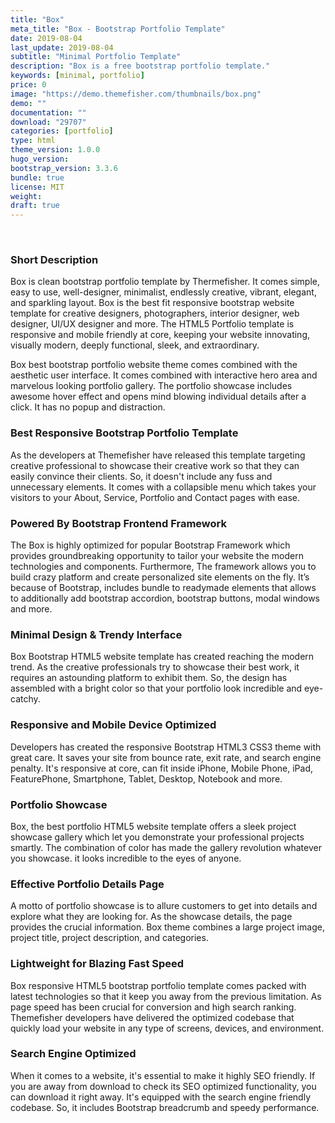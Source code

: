 ```yaml
---
title: "Box"
meta_title: "Box - Bootstrap Portfolio Template" 
date: 2019-08-04
last_update: 2019-08-04
subtitle: "Minimal Portfolio Template"
description: "Box is a free bootstrap portfolio template." 
keywords: [minimal, portfolio]
price: 0
image: "https://demo.themefisher.com/thumbnails/box.png"
demo: ""
documentation: ""
download: "29707"
categories: [portfolio]
type: html
theme_version: 1.0.0
hugo_version: 
bootstrap_version: 3.3.6
bundle: true
license: MIT
weight:
draft: true
---
```


 

### Short Description

Box is clean bootstrap portfolio template by Thermefisher. It comes simple, easy to use, well-designer, minimalist, endlessly creative, vibrant, elegant, and sparkling layout. Box is the best fit responsive bootstrap website template for creative designers, photographers, interior designer, web designer, UI/UX designer and more. The HTML5 Portfolio template is responsive and mobile friendly at core, keeping your website innovating, visually modern, deeply functional, sleek, and extraordinary.

Box best bootstrap portfolio website theme comes combined with the aesthetic user interface. It comes combined with interactive hero area and marvelous looking portfolio gallery. The portfolio showcase includes awesome hover effect and opens mind blowing individual details after a click. It has no popup and distraction.

### Best Responsive Bootstrap Portfolio Template

As the developers at Themefisher have released this template targeting creative professional to showcase their creative work so that they can easily convince their clients. So, it doesn't include any fuss and unnecessary elements. It comes with a collapsible menu which takes your visitors to your About, Service, Portfolio and Contact pages with ease.

### Powered By Bootstrap Frontend Framework

The Box is highly optimized for popular Bootstrap Framework which provides groundbreaking opportunity to tailor your website the modern technologies and components. Furthermore, The framework allows you to build crazy platform and create personalized site elements on the fly. It’s because of Bootstrap, includes bundle to readymade elements that allows to additionally add bootstrap accordion, bootstrap buttons, modal windows and more.

### Minimal Design & Trendy Interface

Box Bootstrap HTML5 website template has created reaching the modern trend. As the creative professionals try to showcase their best work, it requires an astounding platform to exhibit them. So, the design has assembled with a bright color so that your portfolio look incredible and eye-catchy.

### Responsive and Mobile Device Optimized

Developers has created the responsive Bootstrap HTML3 CSS3 theme with great care. It saves your site from bounce rate, exit rate, and search engine penalty. It's responsive at core, can fit inside iPhone, Mobile Phone, iPad, FeaturePhone, Smartphone, Tablet, Desktop, Notebook and more.

### Portfolio Showcase

Box, the best portfolio HTML5 website template offers a sleek project showcase gallery which let you demonstrate your professional projects smartly. The combination of color has made the gallery revolution whatever you showcase. it looks incredible to the eyes of anyone.

### Effective Portfolio Details Page

A motto of portfolio showcase is to allure customers to get into details and explore what they are looking for. As the showcase details, the page provides the crucial information. Box theme combines a large project image, project title, project description, and categories.

### Lightweight for Blazing Fast Speed

Box responsive HTML5 bootstrap portfolio template comes packed with latest technologies so that it keep you away from the previous limitation. As page speed has been crucial for conversion and high search ranking. Themefisher developers have delivered the optimized codebase that quickly load your website in any type of screens, devices, and environment.

### Search Engine Optimized

When it comes to a website, it's essential to make it highly SEO friendly. If you are away from download to check its SEO optimized functionality, you can download it right away. It's equipped with the search engine friendly codebase. So, it includes Bootstrap breadcrumb and speedy performance.
